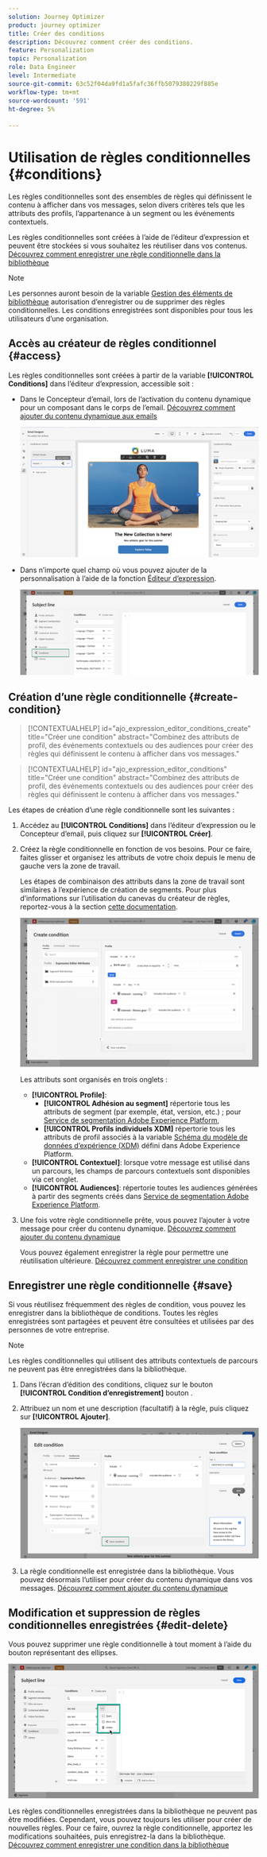 ```yaml
---
solution: Journey Optimizer
product: journey optimizer
title: Créer des conditions
description: Découvrez comment créer des conditions.
feature: Personalization
topic: Personalization
role: Data Engineer
level: Intermediate
source-git-commit: 63c52f04da9fd1a5fafc36ffb5079380229f885e
workflow-type: tm+mt
source-wordcount: '591'
ht-degree: 5%

---
```



# Utilisation de règles conditionnelles {#conditions}

Les règles conditionnelles sont des ensembles de règles qui définissent le contenu à afficher dans vos messages, selon divers critères tels que les attributs des profils, l’appartenance à un segment ou les événements contextuels.

Les règles conditionnelles sont créées à l’aide de l’éditeur d’expression et peuvent être stockées si vous souhaitez les réutiliser dans vos contenus. [Découvrez comment enregistrer une règle conditionnelle dans la bibliothèque](#save)

>[!NOTE]
>
>Les personnes auront besoin de la variable [Gestion des éléments de bibliothèque](../administration/ootb-product-profiles.md) autorisation d’enregistrer ou de supprimer des règles conditionnelles. Les conditions enregistrées sont disponibles pour tous les utilisateurs d’une organisation.

## Accès au créateur de règles conditionnel {#access}

Les règles conditionnelles sont créées à partir de la variable **[!UICONTROL Conditions]** dans l’éditeur d’expression, accessible soit :

* Dans le Concepteur d’email, lors de l’activation du contenu dynamique pour un composant dans le corps de l’email. [Découvrez comment ajouter du contenu dynamique aux emails](dynamic-content.md#emails)

   ![](assets/conditions-access-email.png)

* Dans n’importe quel champ où vous pouvez ajouter de la personnalisation à l’aide de la fonction [Éditeur d’expression](personalization-build-expressions.md).

   ![](assets/conditions-access-editor.png)

## Création d’une règle conditionnelle {#create-condition}

>[!CONTEXTUALHELP]
>id="ajo_expression_editor_conditions_create"
>title="Créer une condition"
>abstract="Combinez des attributs de profil, des événements contextuels ou des audiences pour créer des règles qui définissent le contenu à afficher dans vos messages."

>[!CONTEXTUALHELP]
>id="ajo_expression_editor_conditions"
>title="Créer une condition"
>abstract="Combinez des attributs de profil, des événements contextuels ou des audiences pour créer des règles qui définissent le contenu à afficher dans vos messages."

Les étapes de création d’une règle conditionnelle sont les suivantes :

1. Accédez au **[!UICONTROL Conditions]** dans l’éditeur d’expression ou le Concepteur d’email, puis cliquez sur **[!UICONTROL Créer]**.

1. Créez la règle conditionnelle en fonction de vos besoins. Pour ce faire, faites glisser et organisez les attributs de votre choix depuis le menu de gauche vers la zone de travail.

   Les étapes de combinaison des attributs dans la zone de travail sont similaires à l’expérience de création de segments. Pour plus d’informations sur l’utilisation du canevas du créateur de règles, reportez-vous à la section [cette documentation](https://experienceleague.adobe.com/docs/experience-platform/segmentation/ui/segment-builder.html?lang=en#rule-builder-canvas).

   ![](assets/conditions-create.png)

   Les attributs sont organisés en trois onglets :

   * **[!UICONTROL Profile]**:
      * **[!UICONTROL Adhésion au segment]** répertorie tous les attributs de segment (par exemple, état, version, etc.) ; pour [Service de segmentation Adobe Experience Platform](https://experienceleague.adobe.com/docs/experience-platform/segmentation/home.html?lang=fr),
      * **[!UICONTROL Profils individuels XDM]** répertorie tous les attributs de profil associés à la variable [Schéma du modèle de données d’expérience (XDM)](https://experienceleague.adobe.com/docs/experience-platform/xdm/home.html?lang=fr) défini dans Adobe Experience Platform.
   * **[!UICONTROL Contextuel]**: lorsque votre message est utilisé dans un parcours, les champs de parcours contextuels sont disponibles via cet onglet.
   * **[!UICONTROL Audiences]**: répertorie toutes les audiences générées à partir des segments créés dans [Service de segmentation Adobe Experience Platform](https://experienceleague.adobe.com/docs/experience-platform/segmentation/home.html).

1. Une fois votre règle conditionnelle prête, vous pouvez l’ajouter à votre message pour créer du contenu dynamique. [Découvrez comment ajouter du contenu dynamique](dynamic-content.md)

   Vous pouvez également enregistrer la règle pour permettre une réutilisation ultérieure. [Découvrez comment enregistrer une condition](#save)

## Enregistrer une règle conditionnelle {#save}

Si vous réutilisez fréquemment des règles de condition, vous pouvez les enregistrer dans la bibliothèque de conditions. Toutes les règles enregistrées sont partagées et peuvent être consultées et utilisées par des personnes de votre entreprise.

>[!NOTE]
>
>Les règles conditionnelles qui utilisent des attributs contextuels de parcours ne peuvent pas être enregistrées dans la bibliothèque.

1. Dans l’écran d’édition des conditions, cliquez sur le bouton **[!UICONTROL Condition d’enregistrement]** bouton .

1. Attribuez un nom et une description (facultatif) à la règle, puis cliquez sur **[!UICONTROL Ajouter]**.

   ![](assets/conditions-name-description.png)

1. La règle conditionnelle est enregistrée dans la bibliothèque. Vous pouvez désormais l’utiliser pour créer du contenu dynamique dans vos messages. [Découvrez comment ajouter du contenu dynamique](dynamic-content.md)

## Modification et suppression de règles conditionnelles enregistrées {#edit-delete}

Vous pouvez supprimer une règle conditionnelle à tout moment à l’aide du bouton représentant des ellipses.

![](assets/conditions-open.png)

Les règles conditionnelles enregistrées dans la bibliothèque ne peuvent pas être modifiées. Cependant, vous pouvez toujours les utiliser pour créer de nouvelles règles. Pour ce faire, ouvrez la règle conditionnelle, apportez les modifications souhaitées, puis enregistrez-la dans la bibliothèque. [Découvrez comment enregistrer une condition dans la bibliothèque](#save)
